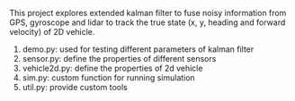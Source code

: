 This project explores extended kalman filter to fuse noisy information from GPS, gyroscope and lidar to track the true state (x, y, heading and forward velocity) of 2D vehicle. 

1. demo.py: used for testing different parameters of kalman filter
2. sensor.py: define the properties of different sensors
3. vehicle2d.py: define the properties of 2d vehicle
4. sim.py: custom function for running simulation
5. util.py: provide custom tools
